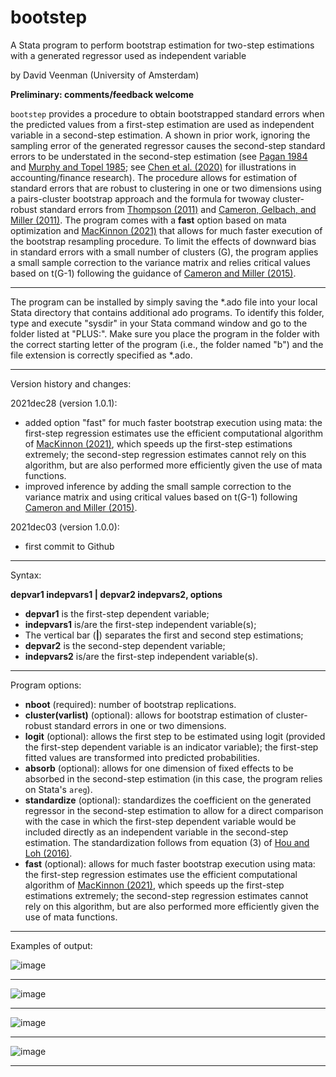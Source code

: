# bootstep

A Stata program to perform bootstrap estimation for two-step estimations with a generated regressor used as independent variable

by David Veenman (University of Amsterdam)

**Preliminary: comments/feedback welcome**

`bootstep` provides a procedure to obtain bootstrapped standard errors when the predicted values from a first-step estimation are used as independent variable in a second-step estimation. A shown in prior work, ignoring the sampling error of the generated regressor causes the second-step standard errors to be understated in the second-step estimation (see [Pagan 1984](https://doi.org/10.2307/2648877) and [Murphy and Topel 1985](https://doi.org/10.1198/073500102753410417); see [Chen et al. (2020)](https://papers.ssrn.com/sol3/papers.cfm?abstract_id=3724730) for illustrations in accounting/finance research). The procedure allows for estimation of standard errors that are robust to clustering in one or two dimensions using a pairs-cluster bootstrap approach and the formula for twoway cluster-robust standard errors from [Thompson (2011)](https://doi.org/10.1016/j.jfineco.2010.08.016) and [Cameron, Gelbach, and Miller (2011)](https://doi.org/10.1198/jbes.2010.07136). The program comes with a **fast** option based on mata optimization and [MacKinnon (2021)](http://qed.econ.queensu.ca/pub/faculty/mackinnon/working-papers/qed_wp_1465.pdf) that allows for much faster execution of the bootstrap resampling procedure. To limit the effects of downward bias in standard errors with a small number of clusters (G), the program applies a small sample correction to the variance matrix and relies critical values based on t(G-1) following the guidance of [Cameron and Miller (2015)](http://cameron.econ.ucdavis.edu/research/Cameron_Miller_JHR_2015_February.pdf).

---

The program can be installed by simply saving the \*.ado file into your local Stata directory that contains additional ado programs. To identify this folder, type and execute "sysdir" in your Stata command window and go to the folder listed at "PLUS:". Make sure you place the program in the folder with the correct starting letter of the program (i.e., the folder named "b") and the file extension is correctly specified as \*.ado.

---

Version history and changes:

  2021dec28 (version 1.0.1):
  - added option "fast" for much faster bootstrap execution using mata: the first-step regression estimates use the efficient computational algorithm of [MacKinnon (2021)](http://qed.econ.queensu.ca/pub/faculty/mackinnon/working-papers/qed_wp_1465.pdf), which speeds up the first-step estimations extremely; the second-step regression estimates cannot rely on this algorithm, but are also performed more efficiently given the use of mata functions.
  - improved inference by adding the small sample correction to the variance matrix and using critical values based on t(G-1) following [Cameron and Miller (2015)](http://cameron.econ.ucdavis.edu/research/Cameron_Miller_JHR_2015_February.pdf).

  2021dec03 (version 1.0.0): 
  - first commit to Github

---

Syntax:

**depvar1 indepvars1 | depvar2 indepvars2, options**

 - **depvar1** is the first-step dependent variable;
 - **indepvars1** is/are the first-step independent variable(s);
 - The vertical bar (**|**) separates the first and second step estimations;
 - **depvar2** is the second-step dependent variable;
 - **indepvars2** is/are the first-step independent variable(s).

---

Program options:

- **nboot** (required): number of bootstrap replications.  
- **cluster(varlist)** (optional): allows for bootstrap estimation of cluster-robust standard errors in one or two dimensions. 
- **logit** (optional): allows the first step to be estimated using logit (provided the first-step dependent variable is an indicator variable); the first-step fitted values are transformed into predicted probabilities.
- **absorb** (optional): allows for one dimension of fixed effects to be absorbed in the second-step estimation (in this case, the program relies on Stata's `areg`).
- **standardize** (optional): standardizes the coefficient on the generated regressor in the second-step estimation to allow for a direct comparison with the case in which the first-step dependent variable would be included directly as an independent variable in the second-step estimation. The standardization follows from equation (3) of [Hou and Loh (2016)](https://doi.org/10.1016/j.jfineco.2016.02.013).
- **fast** (optional): allows for much faster bootstrap execution using mata: the first-step regression estimates use the efficient computational algorithm of [MacKinnon (2021)](http://qed.econ.queensu.ca/pub/faculty/mackinnon/working-papers/qed_wp_1465.pdf), which speeds up the first-step estimations extremely; the second-step regression estimates cannot rely on this algorithm, but are also performed more efficiently given the use of mata functions.

---

Examples of output:

![image](https://user-images.githubusercontent.com/65561067/144615692-cc454959-ae79-4a40-9e5e-138c33a36eb0.png)

---

![image](https://user-images.githubusercontent.com/65561067/144615769-c49d1f8c-8fc7-44df-8ace-6f17c126e318.png)

---

![image](https://user-images.githubusercontent.com/65561067/144615851-fcaf8989-d714-4aef-b029-8d92c76ec601.png)

---

![image](https://user-images.githubusercontent.com/65561067/144615923-be200983-2d93-4ebe-a95f-fb962da48d7a.png)

---
